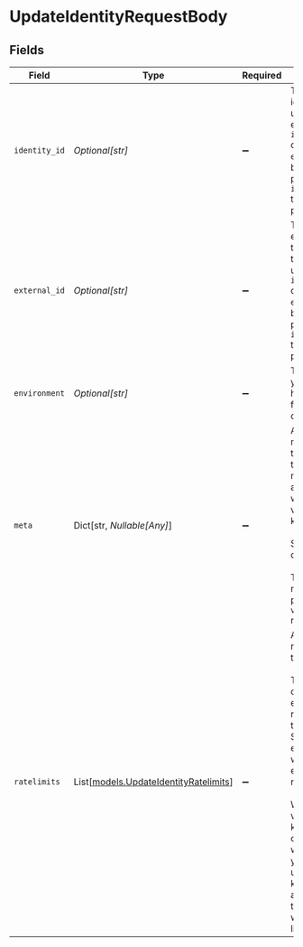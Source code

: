 # UpdateIdentityRequestBody


## Fields

| Field                                                                                                                                                                                                                                                                                        | Type                                                                                                                                                                                                                                                                                         | Required                                                                                                                                                                                                                                                                                     | Description                                                                                                                                                                                                                                                                                  | Example                                                                                                                                                                                                                                                                                      |
| -------------------------------------------------------------------------------------------------------------------------------------------------------------------------------------------------------------------------------------------------------------------------------------------- | -------------------------------------------------------------------------------------------------------------------------------------------------------------------------------------------------------------------------------------------------------------------------------------------- | -------------------------------------------------------------------------------------------------------------------------------------------------------------------------------------------------------------------------------------------------------------------------------------------- | -------------------------------------------------------------------------------------------------------------------------------------------------------------------------------------------------------------------------------------------------------------------------------------------- | -------------------------------------------------------------------------------------------------------------------------------------------------------------------------------------------------------------------------------------------------------------------------------------------- |
| `identity_id`                                                                                                                                                                                                                                                                                | *Optional[str]*                                                                                                                                                                                                                                                                              | :heavy_minus_sign:                                                                                                                                                                                                                                                                           | The id of the identity to update, use either `identityId` or `externalId`, if both are provided, `identityId` takes precedence.                                                                                                                                                              | id_1234                                                                                                                                                                                                                                                                                      |
| `external_id`                                                                                                                                                                                                                                                                                | *Optional[str]*                                                                                                                                                                                                                                                                              | :heavy_minus_sign:                                                                                                                                                                                                                                                                           | The externalId of the identity to update, use either `identityId` or `externalId`, if both are provided, `identityId` takes precedence.                                                                                                                                                      | user_1234                                                                                                                                                                                                                                                                                    |
| `environment`                                                                                                                                                                                                                                                                                | *Optional[str]*                                                                                                                                                                                                                                                                              | :heavy_minus_sign:                                                                                                                                                                                                                                                                           | This is not yet used but here for future compatibility.                                                                                                                                                                                                                                      |                                                                                                                                                                                                                                                                                              |
| `meta`                                                                                                                                                                                                                                                                                       | Dict[str, *Nullable[Any]*]                                                                                                                                                                                                                                                                   | :heavy_minus_sign:                                                                                                                                                                                                                                                                           | Attach metadata to this identity that you need to have access to when verifying a key.<br/><br/>Set to `{}` to clear.<br/><br/>This will be returned as part of the `verifyKey` response.<br/>                                                                                               |                                                                                                                                                                                                                                                                                              |
| `ratelimits`                                                                                                                                                                                                                                                                                 | List[[models.UpdateIdentityRatelimits](../models/updateidentityratelimits.md)]                                                                                                                                                                                                               | :heavy_minus_sign:                                                                                                                                                                                                                                                                           | Attach ratelimits to this identity.<br/><br/>This overwrites all existing ratelimits on this identity.<br/>Setting an empty array will delete all existing ratelimits.<br/><br/>When verifying keys, you can specify which limits you want to use and all keys attached to this identity, will share the limits. |                                                                                                                                                                                                                                                                                              |